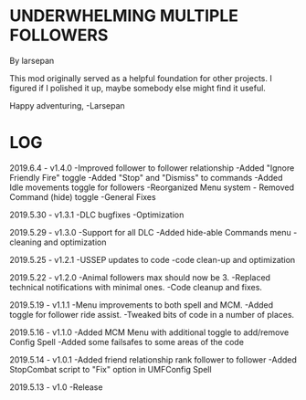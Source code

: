 
UNDERWHELMING MULTIPLE FOLLOWERS
===============
By larsepan


This mod originally served as a helpful foundation for
other projects.  I figured if I polished it up, 
maybe somebody else might find it useful.

Happy adventuring,
-Larsepan


LOG
===============
2019.6.4 - v1.4.0
-Improved follower to follower relationship
-Added "Ignore Friendly Fire" toggle
-Added "Stop" and "Dismiss" to commands
-Added Idle movements toggle for followers
-Reorganized Menu system - Removed Command (hide) toggle
-General Fixes

2019.5.30 - v1.3.1
-DLC bugfixes
-Optimization

2019.5.29 - v1.3.0
-Support for all DLC
-Added hide-able Commands menu
-cleaning and optimization

2019.5.25 - v1.2.1
-USSEP updates to code
-code clean-up and optimization

2019.5.22 - v1.2.0
-Animal followers max should now be 3.
-Replaced technical notifications with minimal ones.
-Code cleanup and fixes.

2019.5.19 - v1.1.1
-Menu improvements to both spell and MCM.
-Added toggle for follower ride assist.
-Tweaked bits of code in a number of places.

2019.5.16 - v1.1.0
-Added MCM Menu with additional toggle to add/remove Config Spell
-Added some failsafes to some areas of the code

2019.5.14 - v1.0.1
-Added friend relationship rank follower to follower
-Added StopCombat script to "Fix" option in UMFConfig Spell

2019.5.13 - v1.0
-Release
